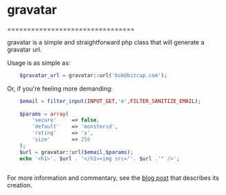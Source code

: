 # gravatar
================================

gravatar is a simple and straightforward php class that will generate a gravatar url. 


Usage is as simple as: 

```php
    $gravatar_url = gravatar::url('bob@bitcap.com');
```

Or, if you're feeling more demanding:

```php
    $email = filter_input(INPUT_GET,'e',FILTER_SANITIZE_EMAIL);
    
    $params = array(
        'secure'     => false,
        'default'    => 'monsterid',
        'rating'     => 'x',
        'size'       => 256
    );
    $url = gravatar::url($email,$params);
    echo '<h1>'. $url . '</h1><img src="'. $url .'" />';
    
```

For more information and commentary, see the [blog post](http://muddylemon.com/2011/12/php-gravatar-class/) that
describes its creation.